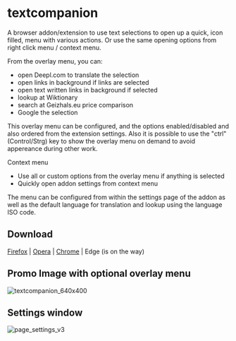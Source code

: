 # textcompanion
A browser addon/extension to use text selections to open up a quick, icon filled, menu with various actions. Or use the same opening options from right click menu / context menu.

From the overlay menu, you can:
* open Deepl.com to translate the selection
* open links in background if links are selected
* open text written links in background if selected
* lookup at Wiktionary
* search at Geizhals.eu price comparison
* Google the selection

This overlay menu can be configured, and the options enabled/disabled and also ordered from the extension settings.
Also it is possible to use the "ctrl" (Control/Strg) key to show the overlay menu on demand to avoid appereance during other work.

Context menu
* Use all or custom options from the overlay menu if anything is selected
* Quickly open addon settings from context menu

The menu can be configured from within the settings page of the addon as well as the default language for translation and lookup using the language ISO code.

## Download
[Firefox](https://addons.mozilla.org/en-US/firefox/addon/textcompanion/) | [Opera](https://addons.opera.com/de/extensions/details/textcompanion/) | [Chrome](https://chromewebstore.google.com/detail/textcompanion/blmdednedmcbdkeoppfhphhfmelmpjkc) | Edge (is on the way)

## Promo Image with optional overlay menu
![textcompanion_640x400](https://github.com/user-attachments/assets/2737a21c-13a4-463a-8101-e38e7de2deed)

## Settings window
![page_settings_v3](https://github.com/user-attachments/assets/3232ca22-7800-4bc7-bced-239e5d638d38)



